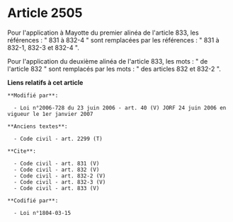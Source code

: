 # Article 2505

Pour l'application à Mayotte du premier alinéa de l'article 833, les références : " 831 à 832-4 " sont remplacées par les
références : " 831 à 832-1, 832-3 et 832-4 ". 

Pour l'application du deuxième alinéa de l'article 833, les mots : " de l'article 832 " sont remplacés par les mots : " des
articles 832 et 832-2 ".

**Liens relatifs à cet article**

	**Modifié par**:

	  - Loi n°2006-728 du 23 juin 2006 - art. 40 (V) JORF 24 juin 2006 en vigueur le 1er janvier 2007

	**Anciens textes**:

	  - Code civil - art. 2299 (T)

	**Cite**:

	  - Code civil - art. 831 (V)
	  - Code civil - art. 832 (V)
	  - Code civil - art. 832-2 (V)
	  - Code civil - art. 832-3 (V)
	  - Code civil - art. 833 (V)

	**Codifié par**:

	  - Loi n°1804-03-15
